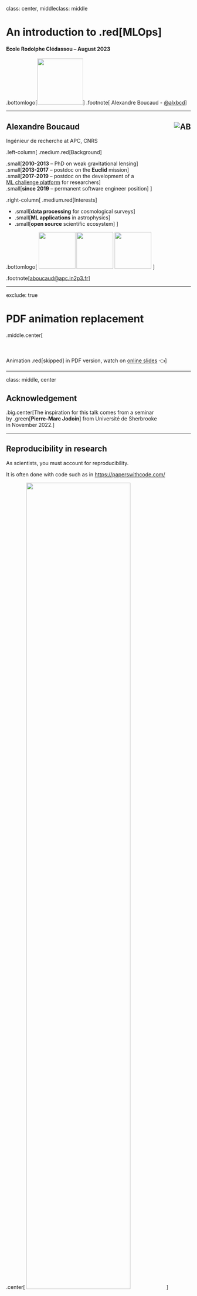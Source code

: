 class: center, middleclass: middle
<!-- background-image: url(../img/brain.png) -->

# An introduction to .red[MLOps]
#### Ecole Rodolphe Clédassou – August 2023

.bottomlogo[<img src="../img/apc_logo_transp.png" width='125px'>]
.footnote[ Alexandre Boucaud  -  [@alxbcd][twitter]]

[twitter]: https://twitter.com/alxbcd
---

## Alexandre Boucaud <img src="https://aboucaud.github.io/img/profile.png" class="circle-image" alt="AB" style="float: right">

Ingénieur de recherche at APC, CNRS

<!-- [@alxbcd][twitter] on twitter -->


.left-column[
  .medium.red[Background]

.small[**2010-2013** – PhD on weak gravitational lensing]  
.small[**2013-2017** – postdoc on the **Euclid** mission]  
.small[**2017-2019** – postdoc on the development of a<br>[ML challenge platform](https://ramp.studio/) for researchers]  
.small[**since 2019** – permanent software engineer position]
]

.right-column[
  .medium.red[Interests]
  - .small[**data processing** for cosmological surveys]
  - .small[**ML applications** in astrophysics]
  - .small[**open source** scientific ecosystem]
]

.bottomlogo[
  <img src="../img/apc_logo_transp.png" height='100px'> 
  <img src="../img/vera_rubin_logo_horizontal.png" height='100px'>
  <img src="../img/euclid_logo.png" height='100px'>
]

.footnote[[aboucaud@apc.in2p3.fr][mail]]
<!-- <img src="http://www.apc.univ-paris7.fr/APC_CS/sites/default/files/logo-apc.png" height="120px" alt="Astroparticule et Cosmologie" style="float: right"> -->

[mail]: mailto:aboucaud@apc.in2p3.fr
[twitter]: https://twitter.com/alxbcd

---
exclude: true
# PDF animation replacement

.middle.center[<br><br><br><br>Animation .red[skipped] in PDF version, watch on [online slides][slides] 👈]

[slides]: https://aboucaud.github.io/slides/2022/euclid-school-ml-cycle2

---
class: middle, center
## Acknowledgement

.big.center[The inspiration for this talk comes from a seminar  
by .green[**Pierre-Marc Jodoin**] from Université de Sherbrooke  
in November 2022.]

---

## Reproducibility in research

As scientists, you must account for reproducibility.

It is often done with code such as in https://paperswithcode.com/

.center[
<img src="../img/paper-with-code.png" width="75%" />
]

---

## Software development cycle

.center[
<img src="../img/dev-cycle.png" width="95%" />
]

---

## Software development cycle

.left-column[
- Stage 1 – Development
    - Planning
    - Coding
- Stage 2 – Integration
    - Small rapids tests
    - Build
- Stage 3 – Testing
    - More in-depth tests
    - Validation
    - Release
]

.right-column[
- Stage 4 – Delivery
    - Final packaging
    - Deploy (and test) on an operating server
- Stage 5 – Monitoring
    - Collect data, monitor each function, and spot errors
    - End user feedback
]

.center[
<img src="../img/dev-cycle.png" width="45%" />
]

---

## .red[Automated] software development cycle

.left-column[
- Stage 1 – .red[**Continuous**] Development
    - Planning
    - Coding
- Stage 2 – .red[**Continuous**] Integration
    - Small rapids tests
    - Build
- Stage 3 – .red[**Continuous**] Testing
    - More in-depth tests
    - Validation
    - Release
]

.right-column[
- Stage 4 – .red[**Continuous**] Delivery
    - Final packaging
    - Deploy (and test) on an operating server
- Stage 5 – .red[**Continuous**] Monitoring
    - Collect data, monitor each function, and spot errors
    - End user feedback
]

---

## DevOps 101


.center[
<img src="../img/ci-cd-github.png" width="85%" />
]

.footnote[https://resources.github.com/ci-cd/]

---

## DevOps

.center[
  <img src="../img/devops-trident.png" width="50%" />
]

.footnote[https://aws.amazon.com/devops/what-is-devops]

---

## ML cycle


.center[
<img src="../img/mlcycle.jpg" width="75%" />
]


.footnote[credit: [ml-ops.org](https://ml-ops.org/content/motivation)]

---

## ML life cycle 101

.medium[
1. **.blue[Data extraction]**: go fetch data
2. **.blue[Data analysis]**: Understand the nature of the data (what nnUNet does)
3. **.blue[Date preparation]**: Cleaning and splitting the data
4. **.green[Model training]**: Training, validation, hyper-parameter tuning : output is a model and/or a packaged pipeline
5. **.green[Model evaluation]**: Testing: output is a set of metrics to assess the quality of the model.
6. **.green[Model validation]**: The model is confirmed to be adequate for deployment—that its predictive performance is better
than a certain baseline.
1. **.green[Model serving]**: The validated model is compiled/encapsulated and deployed to a target environment to serve
predictions.
1. **.green[Model monitoring]**: The model predictive performance is monitored to potentially invoke a new iteration in the ML
process.
]

---

## MLOps

.center[ 
<img src="../img/mlops-org.png" width="50%">

**MLOps = DevOps principles applied to ML systems**
]
- **CI** is no longer only about testing and validating code, but also testing and validating data, data schemas, and models.
- **CD** is no longer about a single software package, but a system (an ML pipeline) that should automatically deploy another service.
- **CT** (Continuous training) unique to ML systems : automatically retraining and serving the models
- **CM** (Continuous monitoring) : model decay tracking, prediction trigger

.footnote[https://ml-ops.org]

---

## MLOps workflow example

.center[
<img src="../img/mymlops-workflow.png" width="75%" />
]

.footnote[https://mymlops.com]

---
class: middle
## Today's menu


1. [**Optuna**](https://optuna.org/) : hyperparameter search engine

2. [**MLflow**](https://mlflow.org/) : ML tracking and monitoring

#### 

#### 

---
class: middle

<img src="../img/optuna-logo.png" width="40%">  

Hyperparameter .red[**search**] made easy

Test a bunch of .blue[**architectures**] on your problem and find .green[**the best**] one!

.footnote[[docs](https://optuna.readthedocs.io/) | [tutorials](https://optuna.readthedocs.io/en/stable/tutorial/index.html)]

---
## Hyperparameter Optimization with Optuna

```python
import optuna
import tensorflow as tf

def objective(trial):
    lr = trial.suggest_float("lr", 1e-5, 1e-2, log=True)  # <----------------- PROVIDE A RANGE TO EXPLORE
    
    model = tf.keras.models.Sequential()
    model.add(tf.keras.layers.Dense(64, activation='relu'))
    model.add(tf.keras.layers.Dense(1, activation='sigmoid'))

    model.compile(optimizer=tf.keras.optimizers.Adam(learning_rate=lr), # <--- USE THE SAMPLED lr
                  loss='binary_crossentropy', metrics=['accuracy']) 
                
    model.fit(x_train, y_train, 
              epochs=10, 
              validation_data=(x_test, y_test))
              
    return model.evaluate(x_test, y_test, verbose=0)[1] 
  
study = optuna.create_study()  # <------------------------------------------ CREATE A STUDY
study.optimize(objective, n_trials=100)  # <-------------------------------- RUN OPTIMIZATION IN //

print(study.best_trial)
```
---
## Optimizing the model architecture

```python
import optuna
import tensorflow as tf

def create_model(trial):  # <------------------------------------------- NEED TO WRITE MODEL PROGRAMATICALLY 
    num_layers = trial.suggest_int("num_layers", 1, 3)
    first_layer_size = trial.suggest_categorical("first_layer", [32, 64, 128])
    
    model = tf.keras.Sequential()
    for i in range(num_layers):
        if i == 0: 
            model.add(tf.keras.layers.Dense(first_layer_size, activation='relu'))
        else:
            model.add(tf.keras.layers.Dense(32, activation='relu')) d
    model.add(tf.keras.layers.Dense(1, activation='sigmoid'))
    
    model.compile(loss='bce', optimizer='adam', metrics=['accuracy'])
    return model

def objective(trial):
    model = create_model(trial)  # <------------------------------------ MODEL WILL BE DYNAMICALLY CREATED
    model.fit(x_train, y_train, epochs=3)  #                             AND TRAINED BY OPTUNA
    return model.evaluate(x_test, y_test)[1]

study = optuna.create_study()
study.optimize(objective, n_trials=100) 

print(study.best_trial)
```

---
## Integrate with Keras Callbacks for tracking metrics

```python
import optuna
from tensorflow.keras.callbacks import Callback

class OptunaCallback(Callback):

  def __init__(self, study):
    self.study = study

  def on_epoch_end(self, epoch, logs=None):
    self.study.report(logs['val_acc'], epoch)  # <-------------------------- REPORT METRICS TO OPTIMIZER

study = optuna.create_study()

model.fit(x_train, y_train, 
          callbacks=[OptunaCallback(study)])  # <--------------------------- WILL BE RUN IN THE BACKGROUND ON TRAIN
```

---
class: middle

<img src="../img/mlflow-logo.png" width="30%">  

Run ML experiments = environment + data + code.

Log .red[**hyperparameters**] + .green[**results**] + .blue[**plots**].

.footnote[[docs](https://mlflow.org/docs) | [tutorials](https://mlflow.org/docs/latest/tutorials-and-examples/index.html)]


---

## MLFlow Setup

- Install MLFlow with pip

```bash
pip install mlflow
```
--
- Set the tracking URI to record run information

```python
import mlflow
mlflow.set_tracking_uri("sqlite:///mlflow.db")
``` 
--
- Set an experiment name to organize runs

```python
mlflow.set_experiment("ExperimentABC")
```
---
## Experiment Tracking

```python 
import mlflow

with mlflow.start_run() as run:
    lr = 0.1
    mlflow.log_param("learning_rate", lr)

    ...

    mlflow.log_metric("accuracy", 0.92) 
```

- Each run will log code, parameters, metrics to MLFlow Tracking

- Can set run name and nested runs

---
## Log parameters, metrics and models

```python
mlflow.log_param("num_layers", 3)
mlflow.log_params({"learning_rate": 0.001, "epochs": 20})
```

- Key-value pairs for hyperparameters, settings, etc.

```python
mlflow.log_metric("loss", 0.45)
```

- Record evaluation metrics like loss, accuracy
- These metrics can be plotted in the UI so you can compare runs

```python
mlflow.tensorflow.log_model(model, "Name_for_model")
```
- Record the architecture and weights of the model in the [`MLModel` format](https://mlflow.org/docs/latest/models.html).

---
## Full example with manual logging (best results)

```python
import tensorflow.keras as tfk

import mlflow
import mlflow.tensorflow

mlflow.set_experiment("ExperimentABC")

model = tfk.models.Sequential()
model.add(tfk.layers.Dense(64, activation='relu', input_shape=(10,))) 
model.add(tfk.layers.Dense(1, activation='sigmoid'))

learning_rate = 0.01

model.compile(
  optimizer=tfk.optimizers.Adam(lr=learning_rate, decay=0.1), 
  loss='binary_crossentropy', 
  metrics=['accuracy']
)

mlflow.tensorflow.log_model(model, "model_name")  # <------------------------ ARCHITECTURE

with mlflow.start_run() as run: 
    model.fit(X_train, y_train, epochs=5)

    mlflow.log_metric("loss", model.evaluate(CX_test, y_test)[0])  # <------- SCORE
    mlflow.log_param("learning_rate", learning_rate)  # <-------------------- HYPERPARAMETER
```

---
## If you are lazy (like me) => `autolog`

```python
import mlflow

mlflow.tensorflow.autolog()

model = ...
model.compile(...)
model.fit(...)

```

`autolog` will store

- Metrics and Parameters
   - training loss; validation loss; user-specified metrics
   - `fit()` or `fit_generator()` parameters; optimizer name; learning rate; epsilon
- Artifacts
   - model summary on training start
   - `MLflow Model` (Keras model)
   - TensorBoard logs on training end

⚠️️ Only compatible with 2.3.0 <= tensorflow <= 2.13.0 

---
## Best feature of MLFlow : logging plots \\0/

```python
import mlflow
import tensorflow as tf
import matplotlib.pyplot as plt

mlflow.set_experiment("ExperimentABCwithPlots")  # <------------- SET EXPERIMENT

with mlflow.start_run() as run:

    model = tf.keras.models.Sequential()
    model.add(tf.keras.layers.Dense(64, activation='relu'))
    model.add(tf.keras.layers.Dense(1, activation='sigmoid'))

    model.compile(loss='binary_crossentropy', 
                  optimizer='adam',
                  metrics=['accuracy'])

    history = model.fit(x_train, y_train, epochs=10)

    plt.plot(history.history['loss'], label='training')
    plt.plot(history.history['val_loss'], label='validation')
    plt.title('Model Loss Progress'); plt.ylabel('Loss'); plt.xlabel('Epoch')
    plt.legend()
    plt.savefig('loss_plot.png')

  mlflow.log_artifact('loss_plot.png')  # <---------------------- THE PLOT WILL BE STORED IN THE DB 
                                        #                         AND ASSOCIATE IT WITH THE EXPERIMENT RUN
                                        #                         IT CAN NOW BE VIEWED IN THE MLFLOW UI
```

---
## Take home message

<br>
Machine Learning is a .red[**powerful tool**] for physicists and gives state-of-the-art results  
for .green[**detection**] and .green[**classification**] tasks.
<br>
<br>
<br>
Research should be .red[**reproducible**] and .green[**open source**], and therefore if your research includes ML, you should care about using dedicated tools to make your experiments reproducible.
<br>
<br>
<br>
Incorporating MLOps in .green[**your daily workflow**] will come with a lot of .red[**benefits**]  
(gain of time, engineering expertise, trust among peers, etc.).

---
class: center, middle

# Thank .red[you] for your attention
</br>
</br>
Find this presentation at  
https://aboucaud.github.io/slides/2023/euclid_school_mlops
</br>
</br>
</br>
</br>
.small[
  This presentation is licensed under a   
  [Creative Commons Attribution-ShareAlike 4.0 International License][cc]
]

[![](https://i.creativecommons.org/l/by-sa/4.0/88x31.png)][cc]

[cc]: http://creativecommons.org/licenses/by-sa/4.0
